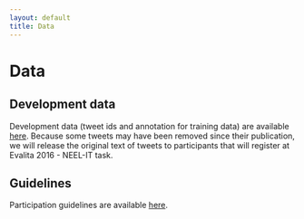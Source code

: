 ```yaml
---
layout: default
title: Data
---
```


# Data

## Development data

Development data (tweet ids and annotation for training data) are available [here](https://drive.google.com/file/d/0Bx77nAswtpavdzM3SWdyT0o1bDg/view?usp=sharing). 
Because some tweets may have been removed since their publication, we will release the original text of tweets to participants that will register at Evalita 2016 - NEEL-IT task.

## Guidelines

Participation guidelines are available [here](https://docs.google.com/document/d/1UjDJRmmWI797mlMhg_4Fj96ybiRZfatekJzO8JQjR-8/edit?usp=sharing).


